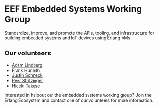 # EEF Embedded Systems Working Group

Standardize, improve, and promote the APIs, tooling, and infrastructure for
building embedded systems and IoT devices using Erlang VMs

## Our volunteers

* [Adam Lindberg](https://twitter.com/eproxus)
* [Frank Hunleth](https://twitter.com/fhunleth)
* [Justin Schneck](https://twitter.com/mobileoverlord)
* [Peer Stritzinger](https://twitter.com/peerstr)
* [Hideki Takase](https://twitter.com/TAKASEhideki)

Interested in helpout out the embedded systems working group? Join the Erlang
Ecosystem and contact one of our volunteers for more information.

